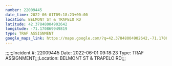 ```yaml
---
number: 22009445
date_time: 2022-06-01T09:18:23+00:00
location: BELMONT ST & TRAPELO RD
latitude: 42.37848004902642
longitude: -71.170869949819
type: TRAF ASSIGNMENT
google_maps_link: https://maps.google.com/?q=42.37848004902642,-71.170869949819
---
```


;;;;;;Incident #: 22009445  Date: 2022-06-01 09:18:23   Type: TRAF ASSIGNMENT;;;Location: BELMONT ST & TRAPELO RD;;;

